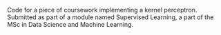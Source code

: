 Code for a piece of coursework implementing a kernel perceptron. Submitted as part of a module named Supervised Learning, a part of the MSc in Data Science and Machine Learning.

